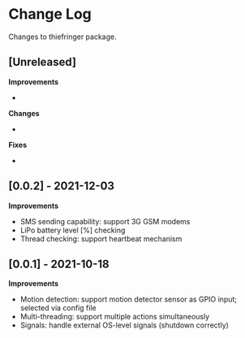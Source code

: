# Change Log

Changes to thiefringer package.

## [Unreleased]

**Improvements**

 - 

**Changes**

 - 

**Fixes**

 - 

## [0.0.2] - 2021-12-03

**Improvements**

 - SMS sending capability: support 3G GSM modems
 - LiPo battery level [%] checking
 - Thread checking: support heartbeat mechanism

## [0.0.1] - 2021-10-18

**Improvements**

 - Motion detection: support motion detector sensor as GPIO input; selected via config file
 - Multi-threading: support multiple actions simultaneously
 - Signals: handle external OS-level signals (shutdown correctly)
